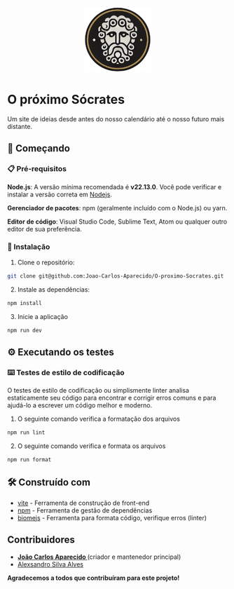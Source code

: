 <h1 align="center">
    <a href="" target="_blank"> 
        <img alt="O próximo Sócrates" title="#O próximo Sócrates" src="./doc/assets/logo.png" width="150px" />
    </a>
</h1>

# O próximo Sócrates

Um site de ideias desde antes do nosso calendário até o nosso futuro mais distante.

## 🚀 Começando

### 📋 Pré-requisitos

**Node.js**: A versão mínima recomendada é **v22.13.0**. Você pode verificar e instalar a versão correta em [Nodejs](https://nodejs.org/pt).

**Gerenciador de pacotes**: npm (geralmente incluído com o Node.js) ou yarn.

**Editor de código**: Visual Studio Code, Sublime Text, Atom ou qualquer outro editor de sua preferência.

### 🔧 Instalação

1. Clone o repositório:

```bash
git clone git@github.com:Joao-Carlos-Aparecido/O-proximo-Socrates.git
```

2. Instale as dependências:

```bash
npm install
```

3. Inicie a aplicação

```bash
npm run dev
```

## ⚙️ Executando os testes

### ⌨️ Testes de estilo de codificação

O testes de estilo de codificação ou simplismente linter analisa estaticamente seu código para encontrar e corrigir erros comuns e para ajudá-lo a escrever um código melhor e moderno.

1. O seguinte comando verifica a formatação dos arquivos

```bash
npm run lint
```

2. O seguinte comando verifica e formata os arquivos

```bash
npm run format
```

## 🛠️ Construído com

- [vite](https://vite.dev/) - Ferramenta de construção de front-end
- [npm](https://www.npmjs.com/) - Ferramenta de gestão de dependências
- [biomejs](https://biomejs.dev/pt-br/) - Ferramenta para formata código, verifique erros (linter)

## Contribuidores

- **[João Carlos Aparecido
  ](https://github.com/Joao-Carlos-Aparecido)** (criador e mantenedor principal)
- [Alexsandro Silva Alves](https://github.com/AlexsandroSA)

**Agradecemos a todos que contribuíram para este projeto!**
